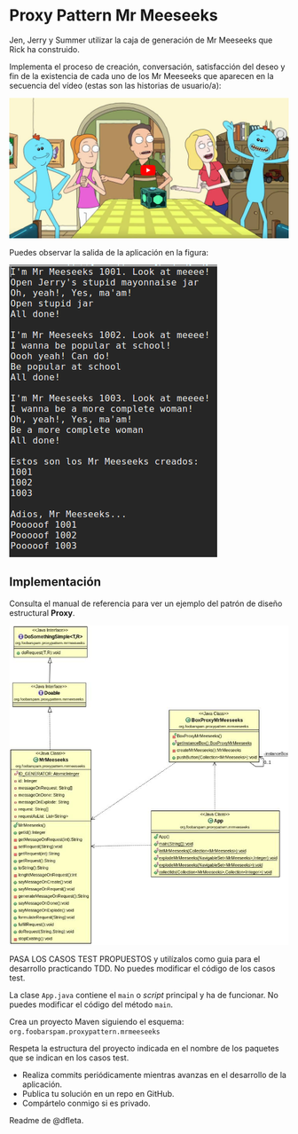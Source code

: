 
Proxy Pattern Mr Meeseeks
=========================

Jen, Jerry y Summer utilizar la caja de generación de Mr Meeseeks que Rick ha construido.

Implementa el proceso de creación, conversación, satisfacción del deseo y fin de la existencia de cada uno de los Mr Meeseeks que aparecen en la secuencia del vídeo (estas son las historias de usuario/a):

[![Cómo invocar a un Mr Meeseeks](./images/mrmeeseeks_sequence.png)](https://www.youtube.com/watch?v=qUYvIAP3qQk&t=3s)

Puedes observar la salida de la aplicación en la figura:

![Salida consola](./images/salida_terminal.png)

## Implementación

Consulta el manual de referencia para ver un ejemplo del patrón de diseño estructural **Proxy**.

![Diagrama de clases UML Proxy Pattern](./images/diagrama_clases_UML_proxy_pattern.jpg)

PASA LOS CASOS TEST PROPUESTOS y utilízalos como guia para el desarrollo practicando TDD. No puedes modificar el código de los casos test.

La clase `App.java` contiene el `main` o _script_ principal y ha de funcionar. No puedes modificar el código del método `main`.

Crea un proyecto Maven siguiendo el esquema: `org.foobarspam.proxypattern.mrmeeseeks`

Respeta la estructura del proyecto indicada en el nombre de los paquetes que se indican en los casos test.

- Realiza commits periódicamente mientras avanzas en el desarrollo de la aplicación.
- Publica tu solución en un repo en GitHub.
- Compártelo conmigo si es privado.

Readme de @dfleta.